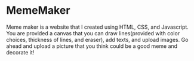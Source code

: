 # MemeMaker

Meme maker is a website that I created using HTML, CSS, and Javascript.
You are provided a canvas that you can draw lines(provided with color choices, thickness of lines, and eraser), add texts, and upload images.
Go ahead and upload a picture that you think could be a good meme and decorate it!
